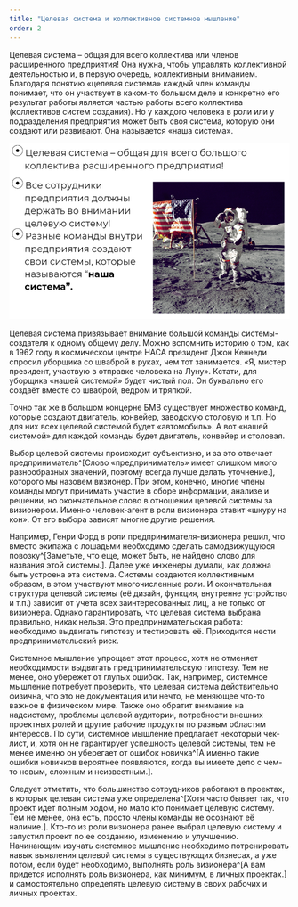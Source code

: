 ```yaml
---
title: "Целевая система и коллективное системное мышление"
order: 2
---
```




Целевая система – общая для всего коллектива или членов расширенного предприятия! Она нужна, чтобы управлять коллективной деятельностью и, в первую очередь, коллективным вниманием. Благодаря понятию «целевая система» каждый член команды понимает, что он участвует в каком-то большом деле и конкретно его результат работы является частью работы всего коллектива (коллективов систем создания). Но у каждого человека в роли или у подразделения предприятия может быть своя система, которую они создают или развивают. Она называется «наша система».


![](./target-system-and-collective-systems-thinking-10.png)


Целевая система привязывает внимание большой команды системы-создателя к одному общему делу. Можно вспомнить историю о том, как в 1962 году в космическом центре НАСА президент Джон Кеннеди спросил уборщика со шваброй в руках, чем тот занимается. «Я, мистер президент, участвую в отправке человека на Луну». Кстати, для уборщика «нашей системой» будет чистый пол. Он буквально его создаёт вместе со шваброй, ведром и тряпкой.

Точно так же в большом концерне БМВ существует множество команд, которые создают двигатель, конвейер, заводскую столовую и т.п. Но для них всех целевой системой будет «автомобиль». А вот «нашей системой» для каждой команды будет двигатель, конвейер и столовая.

Выбор целевой системы происходит субъективно, и за это отвечает предприниматель^[Слово «предприниматель» имеет слишком много разнообразных значений, поэтому всегда лучше делать уточнение.], которого мы назовем визионер. При этом, конечно, многие члены команды могут принимать участие в сборе информации, анализе и решении, но окончательное слово в отношении целевой системы за визионером. Именно человек-агент в роли визионера ставит «шкуру на кон». От его выбора зависят многие другие решения.

Например, Генри Форд в роли предпринимателя-визионера решил, что вместо экипажа с лошадьми необходимо сделать самодвижущуюся повозку^[Заметьте, что еще, может быть, не найдено слово для названия этой системы.]. Далее уже инженеры думали, как должна быть устроена эта система. Системы создаются коллективным образом, в этом участвуют многочисленные роли. И окончательная структура целевой системы (её дизайн, функция, внутренне устройство и т.п.) зависит от учета всех заинтересованных лиц, а не только от визионера. Однако гарантировать, что целевая система выбрана правильно, никак нельзя. Это предпринимательская работа: необходимо выдвигать гипотезу и тестировать её. Приходится нести предпринимательский риск.

Системное мышление упрощает этот процесс, хотя не отменяет необходимости выдвигать предпринимательскую гипотезу. Тем не менее, оно убережет от глупых ошибок. Так, например, системное мышление потребует проверить, что целевая система действительно физична, что это не документация или нечто, не меняющее что-то важное в физическом мире. Также оно обратит внимание на надсистему, проблемы целевой аудитории, потребности внешних проектных ролей и другие рабочие продукты по разным областям интересов. По сути, системное мышление предлагает некоторый чек-лист, и, хотя он не гарантирует успешность целевой системы, тем не менее именно он уберегает от ошибок новичка^[А именно такие ошибки новичков вероятнее появляются, когда вы имеете дело с чем-то новым, сложным и неизвестным.].

Следует отметить, что большинство сотрудников работают в проектах, в которых целевая система уже определена^[Хотя часто бывает так, что проект идет полным ходом, но мало кто понимает целевую систему. Тем не менее, она есть, просто члены команды не осознают её наличие.]. Кто-то из роли визионера ранее выбрал целевую систему и запустил проект по ее созданию, изменению и улучшению. Начинающим изучать системное мышление необходимо потренировать навык выявления целевой системы в существующих бизнесах, а уже потом, если будет необходимо, выполнять роль визионера^[А вам придется исполнять роль визионера, как минимум, в личных проектах.] и самостоятельно определять целевую систему в своих рабочих и личных проектах.

